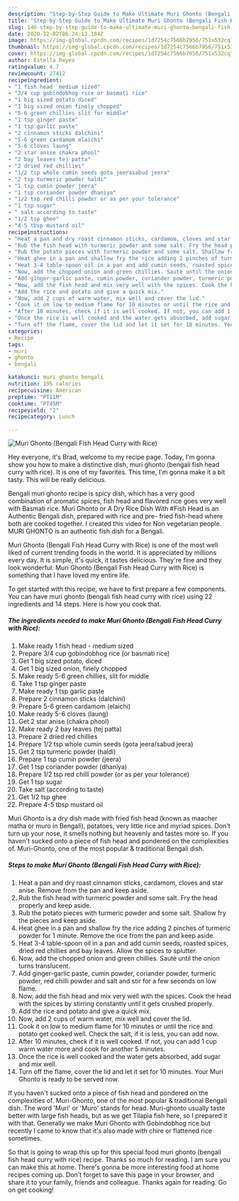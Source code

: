 ```yaml
---
description: "Step-by-Step Guide to Make Ultimate Muri Ghonto (Bengali Fish Head Curry with Rice)"
title: "Step-by-Step Guide to Make Ultimate Muri Ghonto (Bengali Fish Head Curry with Rice)"
slug: 146-step-by-step-guide-to-make-ultimate-muri-ghonto-bengali-fish-head-curry-with-rice
date: 2020-12-02T06:24:13.184Z
image: https://img-global.cpcdn.com/recipes/1d7254c7566b7956/751x532cq70/muri-ghonto-bengali-fish-head-curry-with-rice-recipe-main-photo.jpg
thumbnail: https://img-global.cpcdn.com/recipes/1d7254c7566b7956/751x532cq70/muri-ghonto-bengali-fish-head-curry-with-rice-recipe-main-photo.jpg
cover: https://img-global.cpcdn.com/recipes/1d7254c7566b7956/751x532cq70/muri-ghonto-bengali-fish-head-curry-with-rice-recipe-main-photo.jpg
author: Estella Reyes
ratingvalue: 4.7
reviewcount: 27412
recipeingredient:
- "1 fish head  medium sized"
- "3/4 cup gobindobhog rice or basmati rice"
- "1 big sized potato diced"
- "1 big sized onion finely chopped"
- "5-6 green chillies slit for middle"
- "1 tsp ginger paste"
- "1 tsp garlic paste"
- "2 cinnamon sticks dalchini"
- "5-6 green cardamom elaichi"
- "5-6 cloves laung"
- "2 star anise chakra phool"
- "2 bay leaves tej patta"
- "2 dried red chillies"
- "1/2 tsp whole cumin seeds gota jeerasabud jeera"
- "2 tsp turmeric powder haldi"
- "1 tsp cumin powder jeera"
- "1 tsp coriander powder dhaniya"
- "1/2 tsp red chilli powder or as per your tolerance"
- "1 tsp sugar"
- " salt according to taste"
- "1/2 tsp ghee"
- "4-5 tbsp mustard oil"
recipeinstructions:
- "Heat a pan and dry roast cinnamon sticks, cardamom, cloves and star anise. Remove from the pan and keep aside."
- "Rub the fish head with turmeric powder and some salt. Fry the head properly and keep aside."
- "Rub the potato pieces with turmeric powder and some salt. Shallow fry the pieces and keep aside."
- "Heat ghee in a pan and shallow fry the rice adding 2 pinches of turmeric powder for 1 minute. Remove the rice from the pan and keep aside."
- "Heat 3-4 table-spoon oil in a pan and add cumin seeds, roasted spices, dried red chillies and bay leaves. Allow the spices to splutter."
- "Now, add the chopped onion and green chillies. Sautè until the onion turns translucent."
- "Add ginger-garlic paste, cumin powder, coriander powder, turmeric powder, red chilli powder and salt and stir for a few seconds on low flame."
- "Now, add the fish head and mix very well with the spices. Cook the head with the spices by stirring constantly until it gets crushed properly."
- "Add the rice and potato and give a quick mix."
- "Now, add 2 cups of warm water, mix well and cover the lid."
- "Cook it on low to medium flame for 10 minutes or until the rice and potato get cooked well. Check the salt, if it is less, you can add now."
- "After 10 minutes, check if it is well cooked. If not, you can add 1 cup warm water more and cook for another 5 minutes."
- "Once the rice is well cooked and the water gets absorbed, add sugar and mix well."
- "Turn off the flame, cover the lid and let it set for 10 minutes. Your Muri Ghonto is ready to be served now."
categories:
- Recipe
tags:
- muri
- ghonto
- bengali

katakunci: muri ghonto bengali 
nutrition: 195 calories
recipecuisine: American
preptime: "PT11M"
cooktime: "PT45M"
recipeyield: "2"
recipecategory: Lunch

---
```



![Muri Ghonto (Bengali Fish Head Curry with Rice)](https://img-global.cpcdn.com/recipes/1d7254c7566b7956/751x532cq70/muri-ghonto-bengali-fish-head-curry-with-rice-recipe-main-photo.jpg)

Hey everyone, it's Brad, welcome to my recipe page. Today, I'm gonna show you how to make a distinctive dish, muri ghonto (bengali fish head curry with rice). It is one of my favorites. This time, I'm gonna make it a bit tasty. This will be really delicious.

Bengali muri ghonto recipe is spicy dish, which has a very good combination of aromatic spices, fish head and flavored rice goes very well with Basmati rice. Muri Ghonto or A Dry Rice Dish With #Fish Head is an Authentic Bengali dish, prepared with rice and pre- fried fish-head where both are cooked together. I created this video for Non vegetarian people. MURI GHONTO is an authentic fish dish for a Bengali.

Muri Ghonto (Bengali Fish Head Curry with Rice) is one of the most well liked of current trending foods in the world. It is appreciated by millions every day. It is simple, it's quick, it tastes delicious. They're fine and they look wonderful. Muri Ghonto (Bengali Fish Head Curry with Rice) is something that I have loved my entire life.


To get started with this recipe, we have to first prepare a few components. You can have muri ghonto (bengali fish head curry with rice) using 22 ingredients and 14 steps. Here is how you cook that.

<!--inarticleads1-->

##### The ingredients needed to make Muri Ghonto (Bengali Fish Head Curry with Rice):

1. Make ready 1 fish head - medium sized
1. Prepare 3/4 cup gobindobhog rice (or basmati rice)
1. Get 1 big sized potato, diced
1. Get 1 big sized onion, finely chopped
1. Make ready 5-6 green chillies, slit for middle
1. Take 1 tsp ginger paste
1. Make ready 1 tsp garlic paste
1. Prepare 2 cinnamon sticks (dalchini)
1. Prepare 5-6 green cardamom (elaichi)
1. Make ready 5-6 cloves (laung)
1. Get 2 star anise (chakra phool)
1. Make ready 2 bay leaves (tej patta)
1. Prepare 2 dried red chillies
1. Prepare 1/2 tsp whole cumin seeds (gota jeera/sabud jeera)
1. Get 2 tsp turmeric powder (haldi)
1. Prepare 1 tsp cumin powder (jeera)
1. Get 1 tsp coriander powder (dhaniya)
1. Prepare 1/2 tsp red chilli powder (or as per your tolerance)
1. Get 1 tsp sugar
1. Take  salt (according to taste)
1. Get 1/2 tsp ghee
1. Prepare 4-5 tbsp mustard oil


Muri Ghonto is a dry dish made with fried fish head (known as maacher matha or muro in Bengali), potatoes, very little rice and myriad spices. Don&#39;t turn up your nose, it smells nothing but heavenly and tastes more so. If you haven&#39;t sucked onto a piece of fish head and pondered on the complexities of. Muri-Ghonto, one of the most popular &amp; traditional Bengali dish. 

<!--inarticleads2-->

##### Steps to make Muri Ghonto (Bengali Fish Head Curry with Rice):

1. Heat a pan and dry roast cinnamon sticks, cardamom, cloves and star anise. Remove from the pan and keep aside.
1. Rub the fish head with turmeric powder and some salt. Fry the head properly and keep aside.
1. Rub the potato pieces with turmeric powder and some salt. Shallow fry the pieces and keep aside.
1. Heat ghee in a pan and shallow fry the rice adding 2 pinches of turmeric powder for 1 minute. Remove the rice from the pan and keep aside.
1. Heat 3-4 table-spoon oil in a pan and add cumin seeds, roasted spices, dried red chillies and bay leaves. Allow the spices to splutter.
1. Now, add the chopped onion and green chillies. Sautè until the onion turns translucent.
1. Add ginger-garlic paste, cumin powder, coriander powder, turmeric powder, red chilli powder and salt and stir for a few seconds on low flame.
1. Now, add the fish head and mix very well with the spices. Cook the head with the spices by stirring constantly until it gets crushed properly.
1. Add the rice and potato and give a quick mix.
1. Now, add 2 cups of warm water, mix well and cover the lid.
1. Cook it on low to medium flame for 10 minutes or until the rice and potato get cooked well. Check the salt, if it is less, you can add now.
1. After 10 minutes, check if it is well cooked. If not, you can add 1 cup warm water more and cook for another 5 minutes.
1. Once the rice is well cooked and the water gets absorbed, add sugar and mix well.
1. Turn off the flame, cover the lid and let it set for 10 minutes. Your Muri Ghonto is ready to be served now.


If you haven&#39;t sucked onto a piece of fish head and pondered on the complexities of. Muri-Ghonto, one of the most popular &amp; traditional Bengali dish. The word &#39;Muri&#39; or &#39;Muro&#39; stands for head. Muri-ghonto usually taste better with large fish heads, but as we get Tilapia fish here, so I prepared it with that. Generally we make Muri Ghonto with Gobindobhog rice.but recently I came to know that it&#39;s also made with chire or flattened rice sometimes. 

So that is going to wrap this up for this special food muri ghonto (bengali fish head curry with rice) recipe. Thanks so much for reading. I am sure you can make this at home. There's gonna be more interesting food at home recipes coming up. Don't forget to save this page in your browser, and share it to your family, friends and colleague. Thanks again for reading. Go on get cooking!
